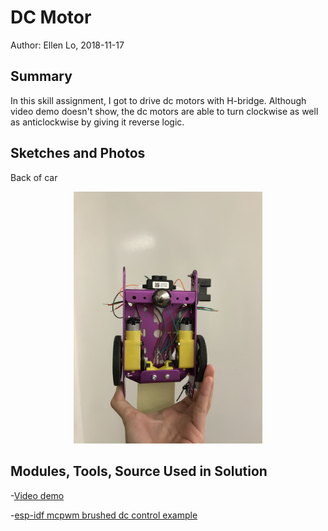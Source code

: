 #  DC Motor

Author: Ellen Lo, 2018-11-17

## Summary
In this skill assignment, I got to drive dc motors with H-bridge. Although video demo doesn't show, the dc motors are able to turn clockwise as well as anticlockwise by giving it reverse logic.

## Sketches and Photos
Back of car
<center><img src="./img/IMG_1562.JPG" width="60%"/></center>

## Modules, Tools, Source Used in Solution
-[Video demo](https://youtu.be/Vp1VJNPytBY)

-[esp-idf mcpwm brushed dc control example](https://github.com/espressif/esp-idf/tree/11b444b8f493165eb4d93f44111669ee46be0327/examples/peripherals/mcpwm/mcpwm_brushed_dc_control)
